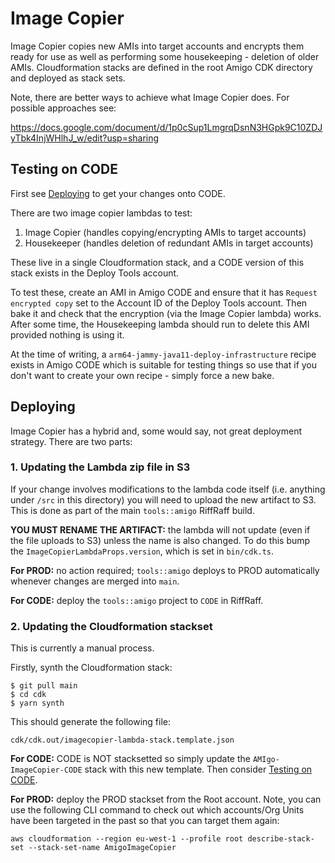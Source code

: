 # Image Copier

Image Copier copies new AMIs into target accounts and encrypts them ready for
use as well as performing some housekeeping - deletion of older AMIs.
Cloudformation stacks are defined in the root Amigo CDK directory and deployed
as stack sets.

Note, there are better ways to achieve what Image Copier does. For possible
approaches see:

https://docs.google.com/document/d/1p0cSup1LmgrqDsnN3HGpk9C10ZDJyTbk4InjWHlhJ_w/edit?usp=sharing

## Testing on CODE

First see [Deploying](#deploying) to get your changes onto CODE.

There are two image copier lambdas to test:

1. Image Copier (handles copying/encrypting AMIs to target accounts)
2. Housekeeper (handles deletion of redundant AMIs in target accounts)

These live in a single Cloudformation stack, and a CODE version of this stack
exists in the Deploy Tools account.

To test these, create an AMI in Amigo CODE and ensure that it has
`Request encrypted copy` set to the Account ID of the Deploy Tools account. Then
bake it and check that the encryption (via the Image Copier lambda) works. After
some time, the Housekeeping lambda should run to delete this AMI provided
nothing is using it.

At the time of writing, a `arm64-jammy-java11-deploy-infrastructure` recipe
exists in Amigo CODE which is suitable for testing things so use that if you
don't want to create your own recipe - simply force a new bake.

## Deploying

Image Copier has a hybrid and, some would say, not great deployment strategy.
There are two parts:

### 1. Updating the Lambda zip file in S3

If your change involves modifications to the lambda code itself (i.e. anything
under `/src` in this directory) you will need to upload the new artifact to S3.
This is done as part of the main `tools::amigo` RiffRaff build.

**YOU MUST RENAME THE ARTIFACT:** the lambda will not update (even if the file
uploads to S3) unless the name is also changed. To do this bump the
`ImageCopierLambdaProps.version`, which is set in `bin/cdk.ts`.

**For PROD:** no action required; `tools::amigo` deploys to PROD automatically
whenever changes are merged into `main`.

**For CODE:** deploy the `tools::amigo` project to `CODE` in RiffRaff.

### 2. Updating the Cloudformation stackset

This is currently a manual process.

Firstly, synth the Cloudformation stack:

    $ git pull main
    $ cd cdk
    $ yarn synth

This should generate the following file:

    cdk/cdk.out/imagecopier-lambda-stack.template.json

**For CODE:** CODE is NOT stacksetted so simply update the
`AMIgo-ImageCopier-CODE` stack with this new template. Then consider
[Testing on CODE](#testing-on-code).

**For PROD:** deploy the PROD stackset from the Root account. Note, you can use
the following CLI command to check out which accounts/Org Units have been
targeted in the past so that you can target them again:

    aws cloudformation --region eu-west-1 --profile root describe-stack-set --stack-set-name AmigoImageCopier
